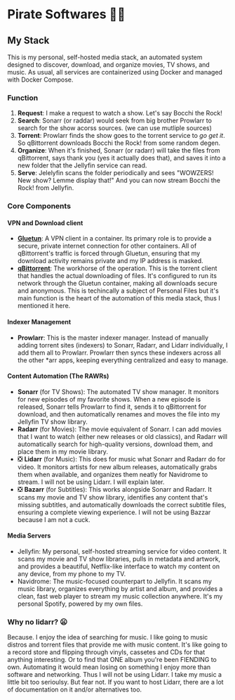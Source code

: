 # Pirate Softwares 🏴‍☠️

## My Stack
This is my personal, self-hosted media stack, an automated system designed to discover, download, and organize movies, TV shows, and music. As usual, all services are containerized using Docker and managed with Docker Compose.

### Function
1. **Request**: I make a request to watch a show. Let's say Bocchi the Rock!
2. **Search**: Sonarr (or raddar) would seek from big brother Prowlarr to search for the show acorss sources. (we can use mutliple sources)
3. **Torrent**: Prowlarr finds the show goes to the torrent service to *go get it*. So qBittorrent downloads Bocchi the Rock! from some random degen.
4. **Organize**: When it's finished, Sonarr (or radarr) will take the files from qBittorrent, says thank you (yes it actually does that), and saves it into a new folder that the Jellyfin service can read.
5. **Serve**: Jelelyfin scans the folder periodically and sees "WOWZERS! New show? Lemme display that!" And you can now stream Bocchi the Rock! from Jellyfin.

### Core Components

#### VPN and Download client
- [**Gluetun**](/security/gluetun): A VPN client in a container. Its primary role is to provide a secure, private internet connection for other containers. All of qBittorrent's traffic is forced through Gluetun, ensuring that my download activity remains private and my IP address is masked.
- [**qBittorrent**](/personal-files/qbittorrent): The workhorse of the operation. This is the torrent client that handles the actual downloading of files. It's configured to run its network through the Gluetun container, making all downloads secure and anonymous. This is techincally a subject of Personal Files but it's main function is the heart of the automation of this media stack, thus I mentioned it here.

#### Indexer Management
- **Prowlarr**: This is the master indexer manager. Instead of manually adding torrent sites (indexers) to Sonarr, Radarr, and Lidarr individually, I add them all to Prowlarr. Prowlarr then syncs these indexers across all the other *arr apps, keeping everything centralized and easy to manage.

#### Content Automation (The RAWRs)
- **Sonarr** (for TV Shows): The automated TV show manager. It monitors for new episodes of my favorite shows. When a new episode is released, Sonarr tells Prowlarr to find it, sends it to qBittorrent for download, and then automatically renames and moves the file into my Jellyfin TV show library.
- **Radarr** (for Movies): The movie equivalent of Sonarr. I can add movies that I want to watch (either new releases or old classics), and Radarr will automatically search for high-quality versions, download them, and place them in my movie library.
- ❎ **Lidarr** (for Music): This does for music what Sonarr and Radarr do for video. It monitors artists for new album releases, automatically grabs them when available, and organizes them neatly for Navidrome to stream. I will not be using Lidarr. I will explain later.
- ❎ **Bazarr** (for Subtitles): This works alongside Sonarr and Radarr. It scans my movie and TV show library, identifies any content that's missing subtitles, and automatically downloads the correct subtitle files, ensuring a complete viewing experience. I will not be using Bazzar because I am not a cuck.

#### Media Servers
- Jellyfin: My personal, self-hosted streaming service for video content. It scans my movie and TV show libraries, pulls in metadata and artwork, and provides a beautiful, Netflix-like interface to watch my content on any device, from my phone to my TV.
- Navidrome: The music-focused counterpart to Jellyfin. It scans my music library, organizes everything by artist and album, and provides a clean, fast web player to stream my music collection anywhere. It's my personal Spotify, powered by my own files.

### Why no lidarr? 😦
Because. I enjoy the idea of searching for music. I like going to music distros and torrent files that provide me with music content. It's like going to a record store and flipping through vinyls, cassetes and CDs for that anything interesting. Or to find that ONE album you're been FIENDING to own. Automating it would mean losing on something I enjoy more than software and networking. Thus I will not be using Lidarr. I take my music a little bit too serioulsy. But fear not. If you want to host Lidarr, there are a lot of documentation on it and/or alternatives too.
